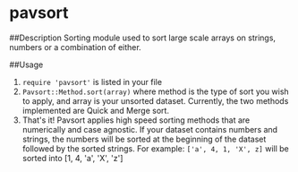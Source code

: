 pavsort
=======

##Description
Sorting module used to sort large scale arrays on strings, numbers or a combination of either. 

##Usage
1) ```require 'pavsort'``` is listed in your file
2) ```Pavsort::Method.sort(array)``` where method is the type of sort you wish to apply, and array is your unsorted dataset. Currently, the two methods implemented are Quick and Merge sort.
3) That's it! Pavsort applies high speed sorting methods that are numerically and case agnostic. If your dataset contains numbers and strings, the numbers will be sorted at the beginning of the dataset followed by the sorted strings. For example: ```['a', 4, 1, 'X', z]``` will be sorted into [1, 4, 'a', 'X', 'z']


